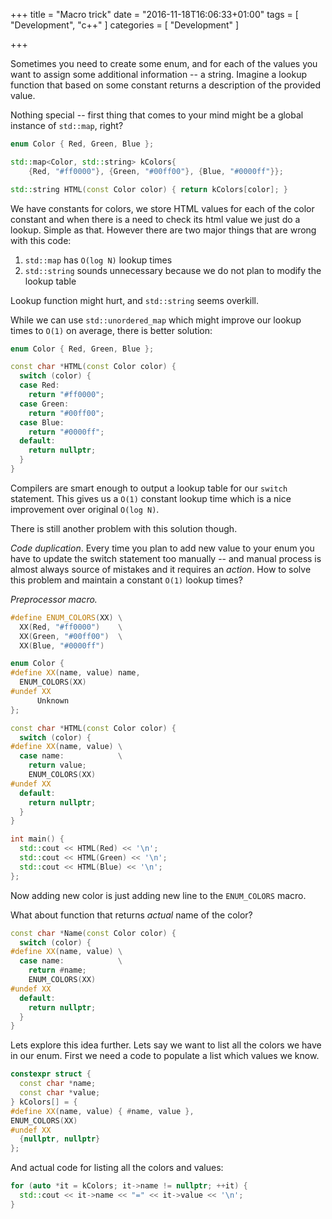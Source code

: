 +++
title = "Macro trick"
date = "2016-11-18T16:06:33+01:00"
tags = [ "Development", "c++" ]
categories = [ "Development" ]

+++

Sometimes you need to create some enum, and for each of the values you want
to assign some additional information -- a string. Imagine a
lookup function that based on some constant returns a description of the
provided value.

Nothing special -- first thing that comes to your mind might be a global
instance of `std::map`, right?

```c++
enum Color { Red, Green, Blue };

std::map<Color, std::string> kColors{
    {Red, "#ff0000"}, {Green, "#00ff00"}, {Blue, "#0000ff"}};

std::string HTML(const Color color) { return kColors[color]; }
```

We have constants for colors, we store HTML values for each of the color
constant and when there is a need to check its html value we just do a
lookup. Simple as that. However there are two major things that are wrong
with this code:

1. `std::map` has `O(log N)` lookup times
2. `std::string` sounds unnecessary because we do not plan to modify the lookup
    table

Lookup function might hurt, and `std::string` seems overkill.

While we can use `std::unordered_map` which might improve our lookup times to
`O(1)` on average, there is better solution:

```c++
enum Color { Red, Green, Blue };

const char *HTML(const Color color) {
  switch (color) {
  case Red:
    return "#ff0000";
  case Green:
    return "#00ff00";
  case Blue:
    return "#0000ff";
  default:
    return nullptr;
  }
}
```

Compilers are smart enough to output a lookup table for our `switch`
statement. This gives us a `O(1)` constant lookup time which is a nice
improvement over original `O(log N)`.

There is still another problem with this solution though.

_Code duplication_. Every time you plan to add new value to your enum you have
to update the switch statement too manually -- and manual process is almost
always source of mistakes and it requires an _action_. How to solve this problem
and maintain a constant `O(1)` lookup times?

_Preprocessor macro._

```c++
#define ENUM_COLORS(XX) \
  XX(Red, "#ff0000")    \
  XX(Green, "#00ff00")  \
  XX(Blue, "#0000ff")

enum Color {
#define XX(name, value) name,
  ENUM_COLORS(XX)
#undef XX
      Unknown
};

const char *HTML(const Color color) {
  switch (color) {
#define XX(name, value) \
  case name:            \
    return value;
    ENUM_COLORS(XX)
#undef XX
  default:
    return nullptr;
  }
}

int main() {
  std::cout << HTML(Red) << '\n';
  std::cout << HTML(Green) << '\n';
  std::cout << HTML(Blue) << '\n';
};
```

Now adding new color is just adding new line to the `ENUM_COLORS` macro.

What about function that returns *actual* name of the
color?

```c++
const char *Name(const Color color) {
  switch (color) {
#define XX(name, value) \
  case name:            \
    return #name;
    ENUM_COLORS(XX)
#undef XX
  default:
    return nullptr;
  }
}
```

Lets explore this idea further. Lets say we want to list all the colors
we have in our enum. First we need a code to
populate a list which values we know.

```c++
constexpr struct {
  const char *name;
  const char *value;
} kColors[] = {
#define XX(name, value) { #name, value },
ENUM_COLORS(XX)
#undef XX
  {nullptr, nullptr}
};
```

And actual code for listing all the colors and values:

```c++
for (auto *it = kColors; it->name != nullptr; ++it) {
  std::cout << it->name << "=" << it->value << '\n';
}
```
